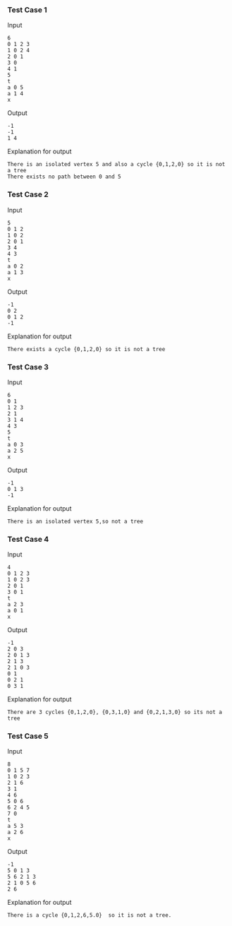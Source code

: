 
### Test Case 1

Input

```
6
0 1 2 3
1 0 2 4
2 0 1
3 0
4 1
5
t
a 0 5
a 1 4
x
```

Output

```
-1
-1
1 4
```

Explanation for output

```
There is an isolated vertex 5 and also a cycle {0,1,2,0} so it is not a tree
There exists no path between 0 and 5
```

### Test Case 2

Input

```
5
0 1 2
1 0 2
2 0 1
3 4
4 3
t
a 0 2
a 1 3
x
```

Output

```
-1
0 2
0 1 2
-1
```

Explanation for output

```
There exists a cycle {0,1,2,0} so it is not a tree
```

### Test Case 3

Input

```
6
0 1
1 2 3
2 1
3 1 4
4 3
5
t
a 0 3
a 2 5
x
```

Output

```
-1
0 1 3
-1
```

Explanation for output

```
There is an isolated vertex 5,so not a tree

```


### Test Case 4

Input

```
4
0 1 2 3
1 0 2 3
2 0 1
3 0 1
t
a 2 3
a 0 1
x
```

Output

```
-1
2 0 3
2 0 1 3
2 1 3
2 1 0 3
0 1
0 2 1
0 3 1
```

Explanation for output

```
There are 3 cycles {0,1,2,0}, {0,3,1,0} and {0,2,1,3,0} so its not a tree
```


### Test Case 5

Input

```
8
0 1 5 7
1 0 2 3
2 1 6
3 1
4 6
5 0 6
6 2 4 5
7 0
t
a 5 3
a 2 6
x
```

Output

```
-1
5 0 1 3
5 6 2 1 3
2 1 0 5 6
2 6
```

Explanation for output

```
There is a cycle {0,1,2,6,5.0}  so it is not a tree.
```

